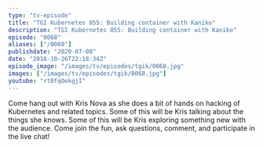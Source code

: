 ```yaml
---
type: "tv-episode"
title: "TGI Kubernetes 055: Building container with Kaniko"
description: "TGI Kubernetes 055: Building container with Kaniko"
episode: "0068"
aliases: ["/0068"]
publishdate: "2020-07-08"
date: "2018-10-26T22:18:34Z"
episode_image: "/images/tv/episodes/tgik/0068.jpg"
images: ["/images/tv/episodes/tgik/0068.jpg"]
youtube: "rt0fqOekgjI"
---
```


Come hang out with Kris Nova as she does a bit of hands on hacking of Kubernetes and related topics. Some of this will be Kris talking about the things she knows. Some of this will be Kris exploring something new with the audience. Come join the fun, ask questions, comment, and participate in the live chat!
